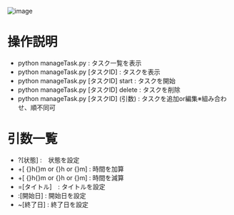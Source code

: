![image](https://user-images.githubusercontent.com/88820769/184725862-542f6035-ee73-4ffd-b51a-5a5c6cf7adde.png)

# 操作説明
- python manageTask.py : タスク一覧を表示
- python manageTask.py [タスクID] : タスクを表示
- python manageTask.py [タスクID] start : タスクを開始
- python manageTask.py [タスクID] delete : タスクを削除
- python manageTask.py [タスクID] (引数) : タスクを追加or編集※組み合わせ、順不同可
# 引数一覧
- ?[状態] :　状態を設定
- +[ {}h{}m or {}h or {}m] : 時間を加算
- +[ {}h{}m or {}h or {}m] : 時間を減算
- =[タイトル]　: タイトルを設定
- :[開始日] : 開始日を設定
- ~[終了日] : 終了日を設定
